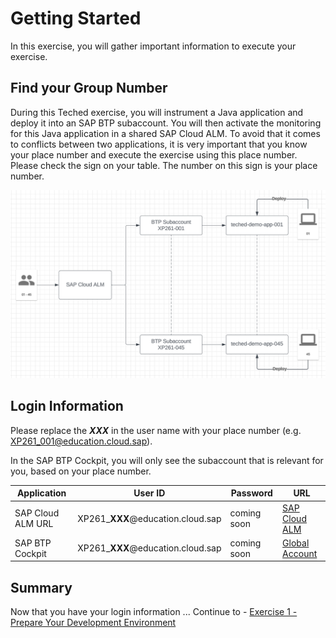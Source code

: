# Getting Started

In this exercise, you will gather important information to execute your exercise.

## Find your Group Number

During this Teched exercise, you will instrument a Java application and deploy it into an SAP BTP subaccount. You will then activate the monitoring for this Java application in a shared SAP Cloud ALM. 
To avoid that it comes to conflicts between two applications, it is very important that you know your place number and execute the exercise using this place number.
Please check the sign on your table. The number on this sign is your place number. 
<!---<br>![image](https://github.com/SAP-samples/teched2023-XP261/assets/113598836/54932772-3d0a-4d2c-9030-23fdcc52c170)-->
![image](./images/271214383-54932772-3d0a-4d2c-9030-23fdcc52c170.png)

## Login Information

Please replace the _**XXX**_ in the user name with your place number (e.g. XP261_001@education.cloud.sap).

In the SAP BTP Cockpit, you will only see the subaccount that is relevant for you, based on your place number.

| Application | User ID | Password | URL |
|---|---|---|---|
| SAP Cloud ALM URL | XP261_**XXX**@education.cloud.sap | coming soon | [SAP Cloud ALM](https://xp261-9kx159xc.eu10.alm.cloud.sap/launchpad#Shell-home) |
| SAP BTP Cockpit | XP261_**XXX**@education.cloud.sap | coming soon | [Global Account](https://amer.cockpit.btp.cloud.sap/cockpit/?idp=tdct3ched1.accounts.ondemand.com#/globalaccount/e2a835b0-3011-4c79-818a-d7767c4627cd) |

## Summary

Now that you have your login information ... 
Continue to - [Exercise 1 - Prepare Your Development Environment](../ex1/README.md)
